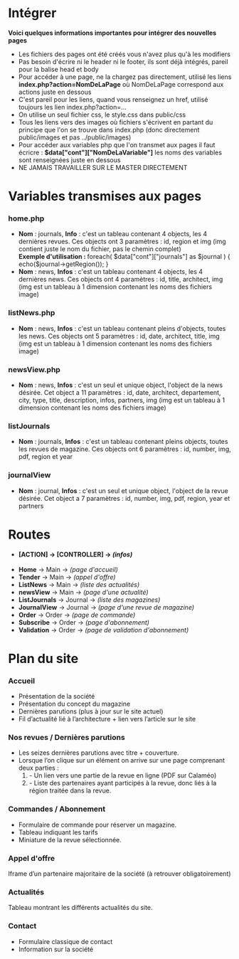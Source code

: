 <h1>Intégrer</h1>
<b>Voici quelques informations importantes pour intégrer des nouvelles pages</b>
<ul>
    <li>Les fichiers des pages ont été créés vous n'avez plus qu'à les modifiers</li>
    <li>Pas besoin d'écrire ni le header ni le footer, ils sont déjà intégrés, pareil pour la balise head et body</li>
    <li>Pour accéder à une page, ne la chargez pas directement, utilisé les liens <b>index.php?action=NomDeLaPage</b> où NomDeLaPage correspond aux actions juste en dessous</li>
    <li>C'est pareil pour les liens, quand vous renseignez un href, utilisé toujours les lien index.php?action=...</li>
    <li>On utilise un seul fichier css, le style.css dans public/css</li>
    <li>Tous les liens vers des images où fichiers s'écrivent en partant du principe que l'on se trouve dans index.php (donc directement public/images et pas ../public/images)</li>
    <li>Pour accéder aux variables php que l'on transmet aux pages il faut écricre : <b>$data["cont"]["NomDeLaVariable"]</b> les noms des variables sont renseignées juste en dessous</li>
    <li>NE JAMAIS TRAVAILLER SUR LE MASTER DIRECTEMENT</li>
</ul>

<h1>Variables transmises aux pages</h1>
<h3>home.php</h3>
<ul>
    <li><b>Nom</b> : journals, <b>Info</b> : c'est un tableau contenant 4 objects, les 4 dernières revues. Ces objects ont 3 paramètres : id, region et img (img contient juste le nom du fichier, pas le chemin complet)<br><b>Exemple d'utilisation : </b>foreach( $data["cont"]["journals"] as $journal ) {
    echo($journal->getRegion()); }</li>
    <li><b>Nom</b> : news, <b>Infos</b> : c'est un tableau contenant 4 objects, les 4 dernières news. Ces objects ont 4 paramètres : id, title, architect, img (img est un tableau à 1 dimension contenant les noms des fichiers image)</li>
</ul>

<h3>listNews.php</h3>
<ul>
    <li><b>Nom</b> : news, <b>Infos</b> : c'est un tableau contenant pleins d'objects, toutes les news. Ces objects ont 5 paramètres : id, date, architect, title, img (img est un tableau à 1 dimension contenant les noms des fichiers image)</li>
</ul>

<h3>newsView.php</h3>
<ul>
    <li><b>Nom</b> : news, <b>Infos</b> : c'est un seul et unique object, l'object de la news désirée. Cet object a 11 paramètres : id, date, architect, departement, city, type, title, description, infos, partners, img (img est un tableau à 1 dimension contenant les noms des fichiers image)</li>
</ul>

<h3>listJournals</h3>
<ul>
    <li><b>Nom</b> : journals, <b>Infos</b> : c'est un tableau contenant pleins objects, toutes les revues de magazine. Ces objects ont 6 paramètres : id, number, img, pdf, region et year</li>
</ul>

<h3>journalView</h3>
<ul>
    <li><b>Nom</b> : journal, <b>Infos</b> : c'est un seul et unique object, l'object de la revue désirée. Cet object a 7 paramètres : id, number, img, pdf, region, year et partners</li>
</ul>

<h1>Routes</h1>
<ul>
	<li><b>[ACTION] -> [CONTROLLER] -> <i>(infos)</i></b></li><br>
	<li><b>Home</b> -> Main -> <i>(page d'accueil)</i></li>
	<li><b>Tender</b> -> Main -> <i>(appel d'offre)</i></li>
	<li><b>ListNews</b> -> Main -> <i>(liste des actualités)</i></li>
	<li><b>newsView</b> -> Main -> <i>(page d'une actualité)</i></li>
	<li><b>ListJournals</b> -> Journal -> <i>(liste des magazines)</i></li>
	<li><b>JournalView</b> -> Journal -> <i>(page d'une revue de magazine)</i></li>
	<li><b>Order</b> -> Order -> <i>(page de commande)</i></li>
	<li><b>Subscribe</b> -> Order -> <i>(page d'abonnement)</i></li>
	<li><b>Validation</b> -> Order -> <i>(page de validation d'abonnement)</i></li>
</ul>

<h1>Plan du site</h1>

<h3>Accueil</h3>
<ul>
	<li>Présentation de la société</li>
	<li>Présentation du concept du magazine</li>
	<li>Dernières parutions (plus à jour sur le site actuel)</li>
	<li>Fil d’actualité lié à l’architecture + lien vers l’article sur le site</li>
</ul>
	
<h3>Nos revues / Dernières parutions</h3>
<ul>
	<li>Les seizes dernières parutions avec titre + couverture.</li>
	<li>Lorsque l’on clique sur un élément on arrive sur une page comprenant deux parties : 
		<ol>
			<li>- Un lien vers une partie de la revue en ligne (PDF sur Calaméo)</li>
			<li>- Liste des partenaires ayant participés à la revue, donc liés à la région traitée dans la revue.</li>
		</ol>
	</li>
</ul>
		
<h3>Commandes / Abonnement</h3>
<ul>
	<li>Formulaire de commande pour réserver un magazine.</li>
	<li>Tableau indiquant les tarifs</li>
	<li>Miniature de la revue sélectionnée.</li>
</ul>

<h3>Appel d'offre</h3>
	<p>Iframe d’un partenaire majoritaire de la société (à retrouver obligatoirement)</p>

<h3>Actualités</h3>
	<p>Tableau montrant les différents actualités du site.</p>

<h3>Contact</h3>
<ul>
	<li>Formulaire classique de contact</li>
	<li>Information sur la société</li>
</ul>
